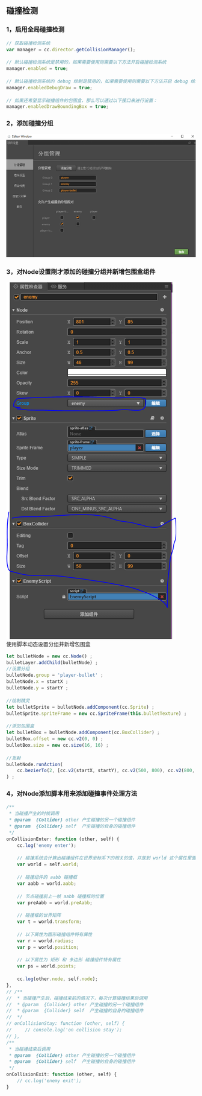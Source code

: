 ## 碰撞检测

### 1，启用全局碰撞检测
```javascript
// 获取碰撞检测系统
var manager = cc.director.getCollisionManager();

// 默认碰撞检测系统是禁用的，如果需要使用则需要以下方法开启碰撞检测系统
manager.enabled = true;

// 默认碰撞检测系统的 debug 绘制是禁用的，如果需要使用则需要以下方法开启 debug 绘制：x
manager.enabledDebugDraw = true;

// 如果还希望显示碰撞组件的包围盒，那么可以通过以下接口来进行设置：
manager.enabledDrawBoundingBox = true;
```

### 2，添加碰撞分组
![image](https://raw.githubusercontent.com/ooizj/ooizj.github.io/master/gameengine/cocos2d/img/%E6%B7%BB%E5%8A%A0%E5%88%86%E7%BB%84.PNG)

### 3，对Node设置刚才添加的碰撞分组并新增包围盒组件
![image](https://raw.githubusercontent.com/ooizj/ooizj.github.io/master/gameengine/cocos2d/img/%E8%AE%BE%E7%BD%AE%E5%88%86%E7%BB%84.PNG)  
使用脚本动态设置分组并新增包围盒
```javascript
let bulletNode = new cc.Node() ; 
bulletLayer.addChild(bulletNode) ; 
//设置分组
bulletNode.group = 'player-bullet' ; 
bulletNode.x = startX ; 
bulletNode.y = startY ; 

//绘制精灵
let bulletSprite = bulletNode.addComponent(cc.Sprite) ; 
bulletSprite.spriteFrame = new cc.SpriteFrame(this.bulletTexture) ;         

//添加包围盒
let bulletBox = bulletNode.addComponent(cc.BoxCollider) ; 
bulletBox.offset = new cc.v2(0, 0) ; 
bulletBox.size = new cc.size(16, 16) ; 

//发射
bulletNode.runAction(
    cc.bezierTo(2, [cc.v2(startX, startY), cc.v2(500, 800), cc.v2(800, 100)])
) ; 
```


### 4，对Node添加脚本用来添加碰撞事件处理方法
```javascript
/**
 * 当碰撞产生的时候调用
 * @param  {Collider} other 产生碰撞的另一个碰撞组件
 * @param  {Collider} self  产生碰撞的自身的碰撞组件
 */
onCollisionEnter: function (other, self) {
    cc.log('enemy enter');

    // 碰撞系统会计算出碰撞组件在世界坐标系下的相关的值，并放到 world 这个属性里面
    var world = self.world;

    // 碰撞组件的 aabb 碰撞框
    var aabb = world.aabb;

    // 节点碰撞前上一帧 aabb 碰撞框的位置
    var preAabb = world.preAabb;

    // 碰撞框的世界矩阵
    var t = world.transform;

    // 以下属性为圆形碰撞组件特有属性
    var r = world.radius;
    var p = world.position;

    // 以下属性为 矩形 和 多边形 碰撞组件特有属性
    var ps = world.points;

    cc.log(other.node, self.node);
},
// /**
//  * 当碰撞产生后，碰撞结束前的情况下，每次计算碰撞结果后调用
//  * @param  {Collider} other 产生碰撞的另一个碰撞组件
//  * @param  {Collider} self  产生碰撞的自身的碰撞组件
//  */
// onCollisionStay: function (other, self) {
//     // console.log('on collision stay');
// },
/**
 * 当碰撞结束后调用
 * @param  {Collider} other 产生碰撞的另一个碰撞组件
 * @param  {Collider} self  产生碰撞的自身的碰撞组件
 */
onCollisionExit: function (other, self) {
    // cc.log('enemy exit');
}
```


